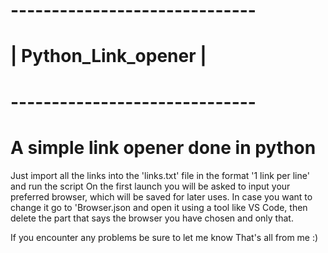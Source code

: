 #   ------------------------------
#  |      Python_Link_opener     |
#   ------------------------------


# A simple link opener done in python

 Just import all the links into the 'links.txt' file in the format '1 link per line' and run the script 
 On the first launch you will be asked to input your preferred browser, which will be saved for later uses.
 In case you want to change it go to 'Browser.json and open it using a tool like VS Code, then delete the part that says the browser you have chosen and only that.

 If you encounter any problems be sure to let me know
 That's all from me :)
